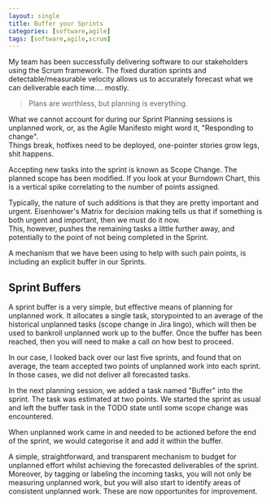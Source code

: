 ```yaml
---
layout: single
title: Buffer your Sprints
categories: [software,agile]
tags: [software,agile,scrum]
---
```


My team has been successfully delivering software to our stakeholders using the
Scrum framework. The fixed duration sprints and detectable/measurable velocity
allows us to accurately forecast what we can deliverable each time.... mostly.  

> Plans are worthless, but planning is everything.

What we cannot account for during our Sprint Planning sessions is unplanned
work, or, as the Agile Manifesto might word it, "Responding to change".  
Things break, hotfixes need to be deployed, one-pointer stories grow legs, shit
happens.

Accepting new tasks into the sprint is known as Scope Change. The planned scope
has been modified. If you look at your Burndown Chart, this is a vertical spike
correlating to the number of points assigned.

Typically, the nature of such additions is that they are pretty important and urgent. Eisenhower's Matrix
for decision making tells us that if something is both urgent and important,
then we must do it now.  
This, however, pushes the remaining tasks a little further away, and potentially to
the point of not being completed in the Sprint.

A mechanism that we have been using to help with such pain points, is including
an explicit buffer in our Sprints.

## Sprint Buffers
A sprint buffer is a very simple, but effective means of planning for unplanned
work. It allocates a single task, storypointed to an average of the historical
unplanned tasks (scope change in Jira lingo), which will then be used to
bankroll unplanned work up to the buffer. Once the buffer has been reached, then
you will need to make a call on how best to proceed.  

In our case, I looked back over our last five sprints, and found that on
average, the team accepted two points of unplanned work into each sprint. In
those cases, we did not deliver all forecasted tasks.

In the next planning session, we added a task named "Buffer" into the sprint.
The task was estimated at two points. We started the sprint as usual and left
the buffer task in the TODO state until some scope change was encountered.  

When unplanned work came in and needed to be actioned before the end of the
sprint, we would categorise it and add it within the buffer. 

A simple, straightforward, and transparent mechanism to budget for unplanned
effort whilst achieving the forecasted deliverables of the sprint. Moreover, by
tagging or labeling the incoming tasks, you will not only be measuring unplanned
work, but you will also start to identify areas of consistent unplanned work.
These are now opportunites for improvement.
